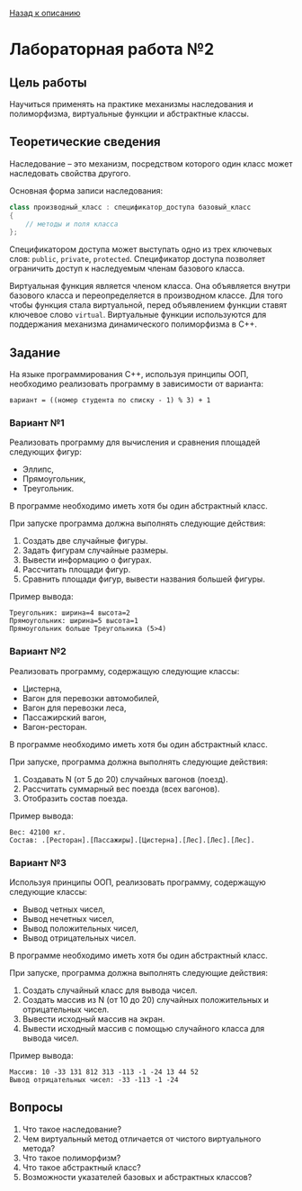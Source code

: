 [Назад к описанию](https://github.com/Vladislav-Lyuminarskiy/OOP-course)

# Лабораторная работа №2

## Цель работы

Научиться применять на практике механизмы наследования и полиморфизма, виртуальные функции и абстрактные классы.

## Теоретические сведения

Наследование – это механизм, посредством которого один класс может наследовать свойства другого.
	
Основная форма записи наследования:

```c++
class производный_клаcc : спецификатор_доступа базовый_класс
{
    // методы и поля класса
};
```

Спецификатором доступа может выступать одно из трех ключевых слов: `public`, `private`, `protected`. Спецификатор доступа позволяет ограничить доступ к наследуемым членам базового класса. 

Виртуальная функция является членом класса. Она объявляется внутри базового класса и переопределяется в производном классе. Для того чтобы функция стала виртуальной, перед объявлением функции ставят ключевое слово `virtual`. Виртуальные функции используются для поддержания механизма динамического полиморфизма в С++.

## Задание

На языке программирования С++, используя принципы ООП, необходимо реализовать программу в зависимости от варианта:

`вариант = ((номер студента по списку - 1) % 3) + 1`

### Вариант №1

Реализовать программу для вычисления и сравнения площадей следующих фигур:
- Эллипс,
- Прямоугольник,
- Треугольник.

В программе необходимо иметь хотя бы один абстрактный класс.

При запуске программа должна выполнять следующие действия:
1. Создать две случайные фигуры.
2. Задать фигурам случайные размеры.
3. Вывести информацию о фигурах.
4. Рассчитать площади фигур.
5. Сравнить площади фигур, вывести названия большей фигуры.

Пример вывода:
```
Треугольник: ширина=4 высота=2
Прямоугольник: ширина=5 высота=1 
Прямоугольник больше Треугольника (5>4)
```

### Вариант №2

Реализовать программу, содержащую следующие классы:
- Цистерна,
- Вагон для перевозки автомобилей,
- Вагон для перевозки леса,
- Пассажирский вагон,
- Вагон-ресторан. 

В программе необходимо иметь хотя бы один абстрактный класс. 

При запуске, программа должна выполнять следующие действия:
1. Создавать N (от 5 до 20) случайных вагонов (поезд).
2. Рассчитать суммарный вес поезда (всех вагонов).
3. Отобразить состав поезда.

Пример вывода:
```
Вес: 42100 кг.
Состав: .[Ресторан].[Пассажиры].[Цистерна].[Лес].[Лес].[Лес].
```

### Вариант №3

Используя принципы ООП, реализовать программу, содержащую следующие классы:
- Вывод четных чисел,
- Вывод нечетных чисел, 
- Вывод положительных чисел,
- Вывод отрицательных чисел.

В программе необходимо иметь хотя бы один абстрактный класс. 

При запуске, программа должна выполнять следующие действия:
1. Создать случайный класс для вывода чисел.
2. Создать массив из N (от 10 до 20) случайных положительных и отрицательных чисел.
3. Вывести исходный массив на экран.
4. Вывести исходный массив с помощью случайного класса для вывода чисел.

Пример вывода:
```
Массив: 10 -33 131 812 313 -113 -1 -24 13 44 52
Вывод отрицательных чисел: -33 -113 -1 -24
```

## Вопросы

1. Что такое наследование?
2. Чем виртуальный метод отличается от чистого виртуального метода?
3. Что такое полиморфизм?
4. Что такое абстрактный класс?
5. Возможности указателей базовых и абстрактных классов?